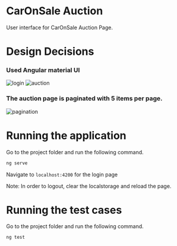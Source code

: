 # CarOnSale Auction

User interface for CarOnSale Auction Page.

# Design Decisions
### Used Angular material UI
 ![login](https://user-images.githubusercontent.com/11408877/125176212-fd5bd300-e1d1-11eb-90be-4446fa60b745.JPG)
 ![auction](https://user-images.githubusercontent.com/11408877/125176226-1f555580-e1d2-11eb-8842-1d81e8e090ec.JPG)
### The auction page is paginated with 5 items per page.
![pagination](https://user-images.githubusercontent.com/11408877/125176228-24b2a000-e1d2-11eb-9917-27834f2ca12e.JPG)


# Running the application

Go to the project folder and run the following command.
```bash
ng serve
```
Navigate to `localhost:4200` for the login page

Note: In order to logout, clear the localstorage and reload the page. 
# Running the test cases

Go to the project folder and run the following command.

```bash
ng test
```
